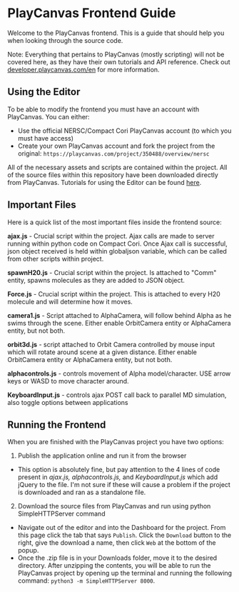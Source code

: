 # PlayCanvas Frontend Guide
Welcome to the PlayCanvas frontend. This is a guide that should help you when looking through the source code.

Note: Everything that pertains to PlayCanvas (mostly scripting) will not be covered here, as they have their own
tutorials and API reference. Check out [developer.playcanvas.com/en](developer.playcanvas.com/en) for more information.

## Using the Editor
To be able to modify the frontend you must have an account with PlayCanvas. You can either:
- Use the official NERSC/Compact Cori PlayCanvas account (to which you must have access)
- Create your own PlayCanvas account and fork the project from the original: `https://playcanvas.com/project/350488/overview/nersc`

All of the necessary assets and scripts are contained within the project. All of the source files within this repository have been downloaded directly from PlayCanvas. Tutorials for using the Editor can be found [here](http://developer.playcanvas.com/en/user-manual/designer/).

## Important Files
Here is a quick list of the most important files inside the frontend source:

**ajax.js** - Crucial script within the project. Ajax calls are made to server running within python code on Compact Cori. Once Ajax call is successful, json object received is held within globaljson variable, which can be called from other scripts within project.

**spawnH20.js** - Crucial script within the project. Is attached to "Comm" entity, spawns molecules as they are added to JSON object.

**Force.js** - Crucial script within the project. This is attached to every H20 molecule and will determine how it moves.

**camera1.js** - Script attached to AlphaCamera, will follow behind Alpha as he swims through the scene. Either enable OrbitCamera entity or AlphaCamera entity, but not both.

**orbit3d.js** - script attached to Orbit Camera controlled by mouse input which will rotate around scene at a given distance. Either enable OrbitCamera entity or AlphaCamera entity, but not both.

**alphacontrols.js** - controls movement of Alpha model/character. USE arrow keys or WASD to move character around.

**KeyboardInput.js** - controls ajax POST call back to parallel MD simulation, also toggle options between applications

## Running the Frontend
When you are finished with the PlayCanvas project you have two options: 

1. Publish the application online and run it from the browser
  * This option is absolutely fine, but pay attention to the 4 lines of code present in *ajax.js, alphacontrols.js,* and *KeyboardInput.js* which add jQuery to the file. I'm not sure if these will cause a problem if the project is downloaded and ran as a standalone file.
2. Download the source files from PlayCanvas and run using python SimpleHTTPServer command
  * Navigate out of the editor and into the Dashboard for the project. From this page click the tab that says `Publish`. Click the `Download` button to the right, give the download a name, then click `Web` at the bottom of the popup.
  * Once the .zip file is in your Downloads folder, move it to the desired directory. After unzipping the contents, you will be able to run the PlayCanvas project by opening up the terminal and running the following command: `python3 -m SimpleHTTPServer 8000`. 
